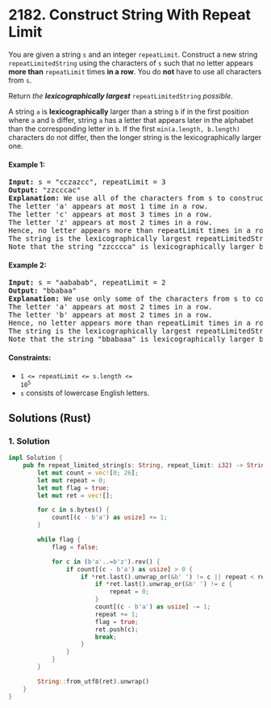 # 2182. Construct String With Repeat Limit
You are given a string `s` and an integer `repeatLimit`. Construct a new string `repeatLimitedString` using the characters of `s` such that no letter appears **more than** `repeatLimit` times **in a row**. You do **not** have to use all characters from `s`.

Return *the **lexicographically largest*** `repeatLimitedString` *possible*.

A string `a` is **lexicographically** larger than a string `b` if in the first position where `a` and `b` differ, string `a` has a letter that appears later in the alphabet than the corresponding letter in `b`. If the first `min(a.length, b.length)` characters do not differ, then the longer string is the lexicographically larger one.

#### Example 1:
<pre>
<strong>Input:</strong> s = "cczazcc", repeatLimit = 3
<strong>Output:</strong> "zzcccac"
<strong>Explanation:</strong> We use all of the characters from s to construct the repeatLimitedString "zzcccac".
The letter 'a' appears at most 1 time in a row.
The letter 'c' appears at most 3 times in a row.
The letter 'z' appears at most 2 times in a row.
Hence, no letter appears more than repeatLimit times in a row and the string is a valid repeatLimitedString.
The string is the lexicographically largest repeatLimitedString possible so we return "zzcccac".
Note that the string "zzcccca" is lexicographically larger but the letter 'c' appears more than 3 times in a row, so it is not a valid repeatLimitedString.
</pre>

#### Example 2:
<pre>
<strong>Input:</strong> s = "aababab", repeatLimit = 2
<strong>Output:</strong> "bbabaa"
<strong>Explanation:</strong> We use only some of the characters from s to construct the repeatLimitedString "bbabaa".
The letter 'a' appears at most 2 times in a row.
The letter 'b' appears at most 2 times in a row.
Hence, no letter appears more than repeatLimit times in a row and the string is a valid repeatLimitedString.
The string is the lexicographically largest repeatLimitedString possible so we return "bbabaa".
Note that the string "bbabaaa" is lexicographically larger but the letter 'a' appears more than 2 times in a row, so it is not a valid repeatLimitedString.
</pre>

#### Constraints:
* <code>1 <= repeatLimit <= s.length <= 10<sup>5</sup></code>
* `s` consists of lowercase English letters.

## Solutions (Rust)

### 1. Solution
```Rust
impl Solution {
    pub fn repeat_limited_string(s: String, repeat_limit: i32) -> String {
        let mut count = vec![0; 26];
        let mut repeat = 0;
        let mut flag = true;
        let mut ret = vec![];

        for c in s.bytes() {
            count[(c - b'a') as usize] += 1;
        }

        while flag {
            flag = false;

            for c in (b'a'..=b'z').rev() {
                if count[(c - b'a') as usize] > 0 {
                    if *ret.last().unwrap_or(&b' ') != c || repeat < repeat_limit {
                        if *ret.last().unwrap_or(&b' ') != c {
                            repeat = 0;
                        }
                        count[(c - b'a') as usize] -= 1;
                        repeat += 1;
                        flag = true;
                        ret.push(c);
                        break;
                    }
                }
            }
        }

        String::from_utf8(ret).unwrap()
    }
}
```
